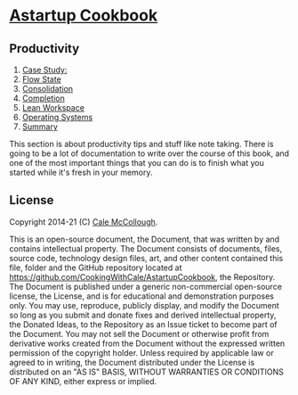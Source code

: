 # [Astartup Cookbook](../)

## Productivity

1. [Case Study:](./case_study.md)
1. [Flow State](.//flow_state.md)
1. [Consolidation](./consolidation.md)
1. [Completion](./completion.md)
1. [Lean Workspace](./lean_workspace.md)
1. [Operating Systems](./operating_systems.md)
1. [Summary](./summary.md)

This section is about productivity tips and stuff like note taking. There is going to be a lot of documentation to write over the course of this book, and one of the most important things that you can do is to finish what you started while it's fresh in your memory.

## License

Copyright 2014-21 (C) [Cale McCollough](https://cookingwithcale.org).

This is an open-source document, the Document, that was written by and contains intellectual property. The Document consists of documents, files, source code, technology design files, art, and other content contained this file, folder and the GitHub repository located at <https://github.com/CookingWithCale/AstartupCookbook>, the Repository. The Document is published under a generic non-commercial open-source license, the License, and is for educational and demonstration purposes only. You may use, reproduce, publicly display, and modify the Document so long as you submit and donate fixes and derived intellectual property, the Donated Ideas, to the Repository as an Issue ticket to become part of the Document. You may not sell the Document or otherwise profit from derivative works created from the Document without the expressed written permission of the copyright holder. Unless required by applicable law or agreed to in writing, the Document distributed under the License is distributed on an "AS IS" BASIS, WITHOUT WARRANTIES OR CONDITIONS OF ANY KIND, either express or implied.
